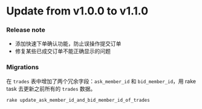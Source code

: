 Update from v1.0.0 to v1.1.0
===

### Release note

- 添加快速下单确认功能，防止误操作提交订单
- 修复某些已成交订单不能正确显示的问题


### Migrations

在 `trades` 表中增加了两个冗余字段：`ask_member_id` 和 `bid_member_id`，用 rake task 去更新之前所有的 `trades` 数据。

    rake update_ask_member_id_and_bid_member_id_of_trades

